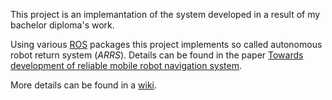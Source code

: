 This project is an implemantation of the system developed in a result of my bachelor diploma's work.

Using various [ROS](http://wiki.ros.org/) packages this project implements so called autonomous robot return system (_ARRS_). Details can be found in the paper [Towards development of reliable mobile robot navigation system](https://github.com/denzist/robot-navigation/blob/master/Towards%20development%20of%20reliable%20mobile%20robot%20navigation%20system.pdf). 

More details can be found in a [wiki](https://github.com/denzist/robot_navigation/wiki).
